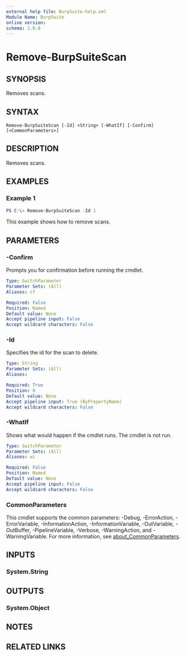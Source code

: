```yaml
---
external help file: BurpSuite-help.xml
Module Name: BurpSuite
online version:
schema: 2.0.0
---
```


# Remove-BurpSuiteScan

## SYNOPSIS
Removes scans.

## SYNTAX

```
Remove-BurpSuiteScan [-Id] <String> [-WhatIf] [-Confirm] [<CommonParameters>]
```

## DESCRIPTION
Removes scans.

## EXAMPLES

### Example 1
```powershell
PS C:\> Remove-BurpSuiteScan -Id 1
```

This example shows how to remove scans.

## PARAMETERS

### -Confirm
Prompts you for confirmation before running the cmdlet.

```yaml
Type: SwitchParameter
Parameter Sets: (All)
Aliases: cf

Required: False
Position: Named
Default value: None
Accept pipeline input: False
Accept wildcard characters: False
```

### -Id
Specifies the id for the scan to delete.

```yaml
Type: String
Parameter Sets: (All)
Aliases:

Required: True
Position: 0
Default value: None
Accept pipeline input: True (ByPropertyName)
Accept wildcard characters: False
```

### -WhatIf
Shows what would happen if the cmdlet runs.
The cmdlet is not run.

```yaml
Type: SwitchParameter
Parameter Sets: (All)
Aliases: wi

Required: False
Position: Named
Default value: None
Accept pipeline input: False
Accept wildcard characters: False
```

### CommonParameters
This cmdlet supports the common parameters: -Debug, -ErrorAction, -ErrorVariable, -InformationAction, -InformationVariable, -OutVariable, -OutBuffer, -PipelineVariable, -Verbose, -WarningAction, and -WarningVariable. For more information, see [about_CommonParameters](http://go.microsoft.com/fwlink/?LinkID=113216).

## INPUTS

### System.String

## OUTPUTS

### System.Object
## NOTES

## RELATED LINKS

